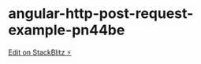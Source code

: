 # angular-http-post-request-example-pn44be

[Edit on StackBlitz ⚡️](https://stackblitz.com/edit/angular-http-post-request-example-pn44be)